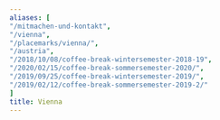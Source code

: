 ```yaml
---
aliases: [
"/mitmachen-und-kontakt",
"/vienna",
"/placemarks/vienna/",
"/austria",
"/2018/10/08/coffee-break-wintersemester-2018-19",
"/2020/02/15/coffee-break-sommersemester-2020/",
"/2019/09/25/coffee-break-wintersemester-2019/",
"/2019/02/12/coffee-break-sommersemester-2019-2/"
]
title: Vienna
---
```

